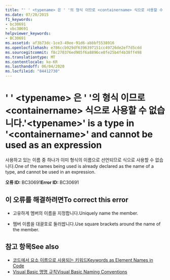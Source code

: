 ```yaml
---
title: "' ' <typename> 은 ' '의 형식 이므로 <containername> 식으로 사용할 수 없습니다."
ms.date: 07/20/2015
f1_keywords:
- bc30691
- vbc30691
helpviewer_keywords:
- BC30691
ms.assetid: af3b73dc-1ce3-49ee-91d6-abbbf5538916
ms.openlocfilehash: e786ccb929df6396397151cc49726de2ef7d5cdd
ms.sourcegitcommit: f8c270376ed905f6a8896ce0fe25b4f4b38ff498
ms.translationtype: MT
ms.contentlocale: ko-KR
ms.lasthandoff: 06/04/2020
ms.locfileid: "84412730"
---
```

# <a name="typename-is-a-type-in-containername-and-cannot-be-used-as-an-expression"></a><span data-ttu-id="007cf-102">' ' \<typename> 은 ' '의 형식 이므로 \<containername> 식으로 사용할 수 없습니다.</span><span class="sxs-lookup"><span data-stu-id="007cf-102">'\<typename>' is a type in '\<containername>' and cannot be used as an expression</span></span>
<span data-ttu-id="007cf-103">사용하고 있는 이름 중 하나가 이미 형식의 이름으로 선언되므로 식으로 사용할 수 없습니다.</span><span class="sxs-lookup"><span data-stu-id="007cf-103">One of the names being used is already declared as the name of a type, and cannot be used in an expression.</span></span>  
  
 <span data-ttu-id="007cf-104">**오류 ID:** BC30691</span><span class="sxs-lookup"><span data-stu-id="007cf-104">**Error ID:** BC30691</span></span>  
  
## <a name="to-correct-this-error"></a><span data-ttu-id="007cf-105">이 오류를 해결하려면</span><span class="sxs-lookup"><span data-stu-id="007cf-105">To correct this error</span></span>  
  
- <span data-ttu-id="007cf-106">고유하게 멤버의 이름을 지정합니다.</span><span class="sxs-lookup"><span data-stu-id="007cf-106">Uniquely name the member.</span></span>  
  
- <span data-ttu-id="007cf-107">멤버 이름을 대괄호로 둘러쌉니다.</span><span class="sxs-lookup"><span data-stu-id="007cf-107">Use square brackets around the name of the member.</span></span>  
  
## <a name="see-also"></a><span data-ttu-id="007cf-108">참고 항목</span><span class="sxs-lookup"><span data-stu-id="007cf-108">See also</span></span>

- [<span data-ttu-id="007cf-109">코드에서 요소 이름으로 사용되는 키워드</span><span class="sxs-lookup"><span data-stu-id="007cf-109">Keywords as Element Names in Code</span></span>](../programming-guide/program-structure/keywords-as-element-names-in-code.md)
- [<span data-ttu-id="007cf-110">Visual Basic 명명 규칙</span><span class="sxs-lookup"><span data-stu-id="007cf-110">Visual Basic Naming Conventions</span></span>](../programming-guide/program-structure/naming-conventions.md)
